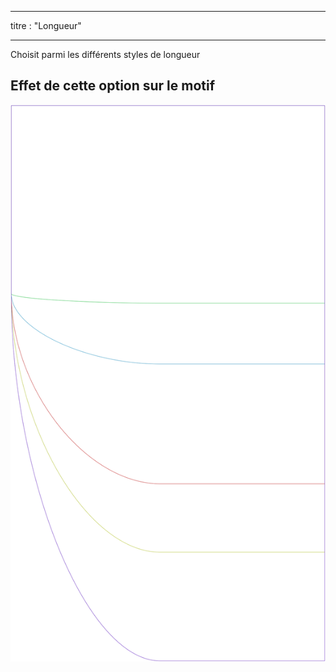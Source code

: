 - - -
titre : "Longueur"
- - -

Choisit parmi les différents styles de longueur

## Effet de cette option sur le motif

![Cette image montre l'effet de cette option en superposant plusieurs variantes qui ont une valeur différente pour cette option](lunetius_length_sample.svg "Effet de cette option sur le modèle")
